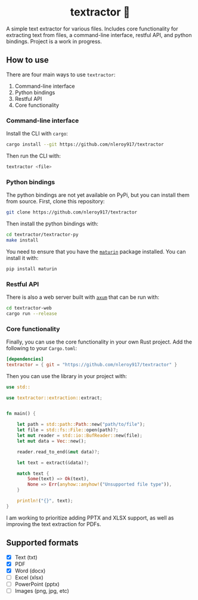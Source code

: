 <h1 align="center">textractor 🚜</h1>

A simple text extractor for various files. Includes core functionality for extracting text from files, a command-line interface, restful API, and python bindings. Project is a work in progress.

## How to use
There are four main ways to use `textractor`:
1. Command-line interface
2. Python bindings
3. Restful API
4. Core functionality

### Command-line interface
Install the CLI with `cargo`:
```bash
cargo install --git https://github.com/nleroy917/textractor
```
Then run the CLI with:
```bash
textractor <file>
```

### Python bindings
The python bindings are not yet available on PyPi, but you can install them from source. First, clone this repository:
```bash
git clone https://github.com/nleroy917/textractor
```
Then install the python bindings with:

```bash
cd textractor/textractor-py
make install
```

You need to ensure that you have the [`maturin`](https://github.com/PyO3/maturin) package installed. You can install it with:
```bash
pip install maturin
```

### Restful API
There is also a web server built with [`axum`](https://github.com/tokio-rs/axum) that can be run with:
```bash
cd textractor-web
cargo run --release
```

### Core functionality
Finally, you can use the core functionality in your own Rust project. Add the following to your `Cargo.toml`:
```toml
[dependencies]
textractor = { git = "https://github.com/nleroy917/textractor" }
```

Then you can use the library in your project with:
```rust
use std::

use textractor::extraction::extract;


fn main() {

    let path = std::path::Path::new("path/to/file");
    let file = std::fs::File::open(path)?;
    let mut reader = std::io::BufReader::new(file);
    let mut data = Vec::new();

    reader.read_to_end(&mut data)?;

    let text = extract(&data)?;

    match text {
        Some(text) => Ok(text),
        None => Err(anyhow::anyhow!("Unsupported file type")),
    }

    println!("{}", text);
}
```

I am working to prioritize adding PPTX and XLSX support, as well as improving the text extraction for PDFs.

## Supported formats
- [X] Text (txt)
- [X] PDF
- [X] Word (docx)
- [ ] Excel (xlsx)
- [ ] PowerPoint (pptx)
- [ ] Images (png, jpg, etc)